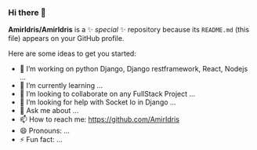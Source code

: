 ### Hi there 👋

**AmirIdris/AmirIdris** is a ✨ _special_ ✨ repository because its `README.md` (this file) appears on your GitHub profile.

Here are some ideas to get you started:

- 🔭 I’m working on python Django, Django restframework, React, Nodejs  ...
- 🌱 I’m currently learning  ...
- 👯 I’m looking to collaborate on any FullStack Project ...
- 🤔 I’m looking for help with Socket Io in Django ...
- 💬 Ask me about ...
- 📫 How to reach me: https://github.com/AmirIdris
- 😄 Pronouns: ...
- ⚡ Fun fact: ...



